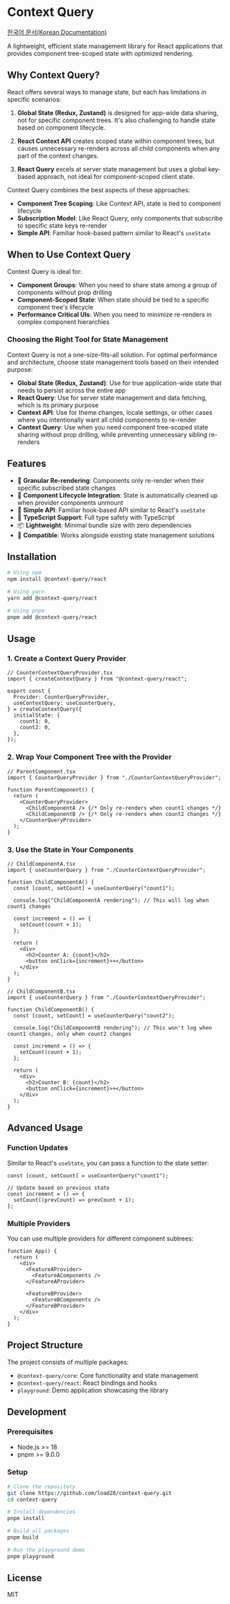 # Context Query

[한국어 문서(Korean Documentation)](./README.ko.md)

A lightweight, efficient state management library for React applications that provides component tree-scoped state with optimized rendering.

## Why Context Query?

React offers several ways to manage state, but each has limitations in specific scenarios:

1. **Global State (Redux, Zustand)** is designed for app-wide data sharing, not for specific component trees. It's also challenging to handle state based on component lifecycle.

2. **React Context API** creates scoped state within component trees, but causes unnecessary re-renders across all child components when any part of the context changes.

3. **React Query** excels at server state management but uses a global key-based approach, not ideal for component-scoped client state.

Context Query combines the best aspects of these approaches:

- **Component Tree Scoping**: Like Context API, state is tied to component lifecycle
- **Subscription Model**: Like React Query, only components that subscribe to specific state keys re-render
- **Simple API**: Familiar hook-based pattern similar to React's `useState`

## When to Use Context Query

Context Query is ideal for:

- **Component Groups**: When you need to share state among a group of components without prop drilling
- **Component-Scoped State**: When state should be tied to a specific component tree's lifecycle
- **Performance Critical UIs**: When you need to minimize re-renders in complex component hierarchies

### Choosing the Right Tool for State Management

Context Query is not a one-size-fits-all solution. For optimal performance and architecture, choose state management tools based on their intended purpose:

- **Global State (Redux, Zustand)**: Use for true application-wide state that needs to persist across the entire app
- **React Query**: Use for server state management and data fetching, which is its primary purpose
- **Context API**: Use for theme changes, locale settings, or other cases where you intentionally want all child components to re-render
- **Context Query**: Use when you need component tree-scoped state sharing without prop drilling, while preventing unnecessary sibling re-renders

## Features

- 🚀 **Granular Re-rendering**: Components only re-render when their specific subscribed state changes
- 🔄 **Component Lifecycle Integration**: State is automatically cleaned up when provider components unmount
- 🔌 **Simple API**: Familiar hook-based API similar to React's `useState`
- 🧩 **TypeScript Support**: Full type safety with TypeScript
- 📦 **Lightweight**: Minimal bundle size with zero dependencies
- 🔧 **Compatible**: Works alongside existing state management solutions

## Installation

```bash
# Using npm
npm install @context-query/react

# Using yarn
yarn add @context-query/react

# Using pnpm
pnpm add @context-query/react
```

## Usage

### 1. Create a Context Query Provider

```tsx
// CounterContextQueryProvider.tsx
import { createContextQuery } from "@context-query/react";

export const {
  Provider: CounterQueryProvider,
  useContextQuery: useCounterQuery,
} = createContextQuery({
  initialState: {
    count1: 0,
    count2: 0,
  },
});
```

### 2. Wrap Your Component Tree with the Provider

```tsx
// ParentComponent.tsx
import { CounterQueryProvider } from "./CounterContextQueryProvider";

function ParentComponent() {
  return (
    <CounterQueryProvider>
      <ChildComponentA /> {/* Only re-renders when count1 changes */}
      <ChildComponentB /> {/* Only re-renders when count2 changes */}
    </CounterQueryProvider>
  );
}
```

### 3. Use the State in Your Components

```tsx
// ChildComponentA.tsx
import { useCounterQuery } from "./CounterContextQueryProvider";

function ChildComponentA() {
  const [count, setCount] = useCounterQuery("count1");

  console.log("ChildComponentA rendering"); // This will log when count1 changes

  const increment = () => {
    setCount(count + 1);
  };

  return (
    <div>
      <h2>Counter A: {count}</h2>
      <button onClick={increment}>+</button>
    </div>
  );
}

// ChildComponentB.tsx
import { useCounterQuery } from "./CounterContextQueryProvider";

function ChildComponentB() {
  const [count, setCount] = useCounterQuery("count2");

  console.log("ChildComponentB rendering"); // This won't log when count1 changes, only when count2 changes

  const increment = () => {
    setCount(count + 1);
  };

  return (
    <div>
      <h2>Counter B: {count}</h2>
      <button onClick={increment}>+</button>
    </div>
  );
}
```

## Advanced Usage

### Function Updates

Similar to React's `useState`, you can pass a function to the state setter:

```tsx
const [count, setCount] = useCounterQuery("count1");

// Update based on previous state
const increment = () => {
  setCount((prevCount) => prevCount + 1);
};
```

### Multiple Providers

You can use multiple providers for different component subtrees:

```tsx
function App() {
  return (
    <div>
      <FeatureAProvider>
        <FeatureAComponents />
      </FeatureAProvider>

      <FeatureBProvider>
        <FeatureBComponents />
      </FeatureBProvider>
    </div>
  );
}
```

## Project Structure

The project consists of multiple packages:

- `@context-query/core`: Core functionality and state management
- `@context-query/react`: React bindings and hooks
- `playground`: Demo application showcasing the library

## Development

### Prerequisites

- Node.js >= 18
- pnpm >= 9.0.0

### Setup

```bash
# Clone the repository
git clone https://github.com/load28/context-query.git
cd context-query

# Install dependencies
pnpm install

# Build all packages
pnpm build

# Run the playground demo
pnpm playground
```

## License

MIT

